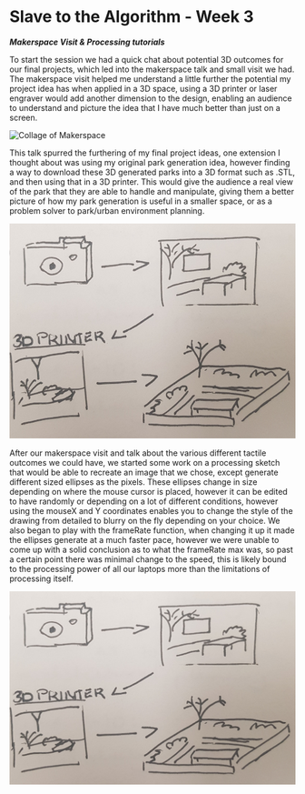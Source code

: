 # Slave to the Algorithm - Week 3

__*Makerspace Visit & Processing tutorials*__

To start the session we had a quick chat about potential 3D outcomes for our final projects, which led into the makerspace talk and small visit we had. The makerspace visit helped me understand a little further the potential my project idea has when applied in a 3D space, using a 3D printer or laser engraver would add another dimension to the design, enabling an audience to understand and picture the idea that I have much better than just on a screen.

![Collage of Makerspace](https://github.com/Dropboy/Slave-to-the-Algorithm/blob/Journal/Images%20and%20Resources/Week%203/Collage%20of%20Makerspace.png)

This talk spurred the furthering of my final project ideas, one extension I thought about was using my original park generation idea, however finding a way to download these 3D generated parks into a 3D format such as .STL, and then using that in a 3D printer. This would give the audience a real view of the park that they are able to handle and manipulate, giving them a better picture of how my park generation is useful in a smaller space, or as a problem solver to park/urban environment planning.

<p align="center">
  <img width="559.25" height="377.75" src="https://github.com/Dropboy/Slave-to-the-Algorithm/blob/Journal/Images%20and%20Resources/Week%203/Final%20Project%20Sketch.jpg">

After our makerspace visit and talk about the various different tactile outcomes we could have, we started some work on a processing sketch that would be able to recreate an image that we chose, except generate different sized ellipses as the pixels. These ellipses change in size depending on where the mouse cursor is placed, however it can be edited to have randomly or depending on a lot of different conditions, however using the mouseX and Y coordinates enables you to change the style of the drawing from detailed to blurry on the fly depending on your choice. We also began to play with the frameRate function, when changing it up it made the ellipses generate at a much faster pace, however we were unable to come up with a solid conclusion as to what the frameRate max was, so past a certain point there was minimal change to the speed, this is likely bound to the processing power of all our laptops more than the limitations of processing itself.

![Collage of Baby Sketch](https://github.com/Dropboy/Slave-to-the-Algorithm/blob/Journal/Images%20and%20Resources/Week%203/Final%20Project%20Sketch.jpg)
